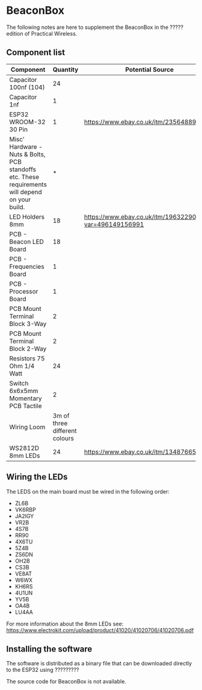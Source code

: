 # BeaconBox

The following notes are here to supplement the BeaconBox in the
????? edition of Practical Wireless.

## Component list

| Component | Quantity | Potential Source
| -------- | ------- | --------------|
| Capacitor 100nf (104) | 24 |
| Capacitor 1nf | 1 |
| ESP32 WROOM-32 30 Pin | 1 | https://www.ebay.co.uk/itm/235648899105
| Misc' Hardware - Nuts & Bolts, PCB standoffs etc. These requirements will depend on your build. | * | 
| LED Holders 8mm | 18 | https://www.ebay.co.uk/itm/196322906972?var=496149156991
| PCB - Beacon LED Board | 18 |
| PCB - Frequencies Board | 1 |
| PCB - Processor Board | 1 |
| PCB Mount Terminal Block 3-Way | 2 |
| PCB Mount Terminal Block 2-Way | 2 | 
| Resistors 75 Ohm 1/4 Watt | 24 |
| Switch 6x6x5mm Momentary PCB Tactile | 2 |
| Wiring Loom | 3m of three different colours | 
| WS2812D 8mm LEDs | 24 | https://www.ebay.co.uk/itm/134876658482

## Wiring the LEDs

The LEDS on the main board must be wired in the following order:

* ZL6B
* VK6RBP
* JA2IGY
* VR2B
* 4S7B
* RR90
* 4X6TU
* 5Z4B
* ZS6DN
* OH2B
* CS3B
* VE8AT
* W6WX
* KH6RS
* 4U1UN
* YV5B
* OA4B
* LU4AA

For more information about the 8mm LEDs see: https://www.electrokit.com/upload/product/41020/41020706/41020706.pdf

## Installing the software

The software is distributed as a binary file that can be downloaded directly
to the ESP32 using ?????????

The source code for BeaconBox is not available. 